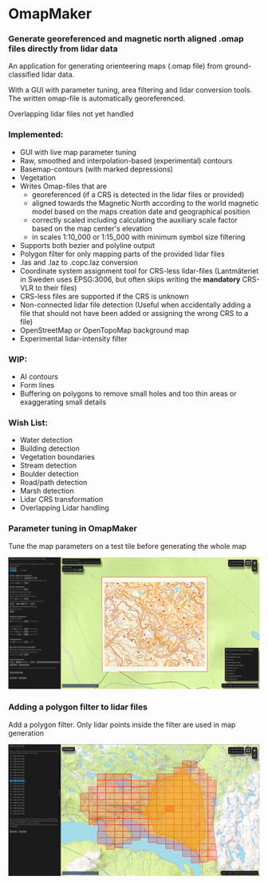 # OmapMaker
### Generate georeferenced and magnetic north aligned .omap files directly from lidar data

An application for generating orienteering maps (.omap file) from ground-classified lidar data.

With a GUI with parameter tuning, area filtering and lidar conversion tools.
The written omap-file is automatically georeferenced.

Overlapping lidar files not yet handled

### Implemented:
- GUI with live map parameter tuning
- Raw, smoothed and interpolation-based (experimental) contours
- Basemap-contours (with marked depressions)
- Vegetation
- Writes Omap-files that are 
    - georeferenced (if a CRS is detected in the lidar files or provided)
    - aligned towards the Magnetic North according to the world magnetic model based on the maps creation date and geographical position
    - correctly scaled including calculating the auxiliary scale factor based on the map center's elevation
    - in scales 1:10_000 or 1:15_000 with minimum symbol size filtering
- Supports both bezier and polyline output
- Polygon filter for only mapping parts of the provided lidar files
- .las and .laz to .copc.laz conversion
- Coordinate system assignment tool for CRS-less lidar-files (Lantmäteriet in Sweden uses EPSG:3006, but often skips writing the __mandatory__ CRS-VLR to their files)
- CRS-less files are supported if the CRS is unknown
- Non-connected lidar file detection (Useful when accidentally adding a file that should not have been added or assigning the wrong CRS to a file)
- OpenStreetMap or OpenTopoMap background map
- Experimental lidar-intensity filter

### WIP:
- AI contours
- Form lines
- Buffering on polygons to remove small holes and too thin areas or exaggerating small details

### Wish List:
- Water detection
- Building detection
- Vegetation boundaries
- Stream detection
- Boulder detection
- Road/path detection
- Marsh detection
- Lidar CRS transformation
- Overlapping Lidar handling

### Parameter tuning in OmapMaker
Tune the map parameters on a test tile before generating the whole map

![Parameter tuning in OmapMaker](./readme_images/parameter_tuning.png)

### Adding a polygon filter to lidar files
Add a polygon filter. Only lidar points inside the filter are used in map generation

![Polygon filter in OmapMaker](./readme_images/polygon_filter.png)